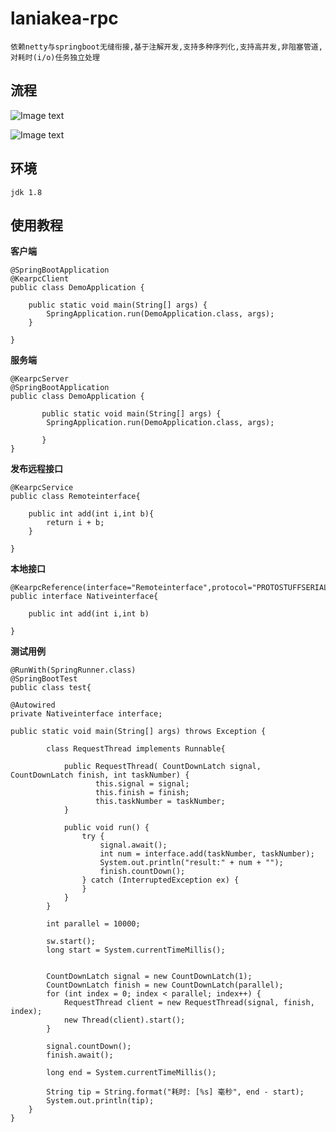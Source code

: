 # laniakea-rpc #

`依赖netty与springboot无缝衔接,基于注解开发,支持多种序列化,支持高并发,非阻塞管道,对耗时(i/o)任务独立处理`

## 流程 ##

![Image text](https://github.com/lengleiyuan/laniankea-rpc/blob/master/A05DA856-8BEC-4947-BD39-F0D22FCE2351.png)

![Image text](https://github.com/lengleiyuan/laniankea-rpc/blob/master/4A1756FC-1AC8-4da9-B997-7BC22D7DA7B4.png)


## 环境 ##

`jdk 1.8` 



## 使用教程 ##

**客户端**
```
@SpringBootApplication
@KearpcClient
public class DemoApplication {

	public static void main(String[] args) {
		SpringApplication.run(DemoApplication.class, args);
	}
	
}
```

**服务端**
```
@KearpcServer
@SpringBootApplication
public class DemoApplication {

       public static void main(String[] args) {
		SpringApplication.run(DemoApplication.class, args);
		
       }
}
```

**发布远程接口**
```
@KearpcService
public class Remoteinterface{

    public int add(int i,int b){
        return i + b;
    }
    
}
```

**本地接口**
```
@KearpcReference(interface="Remoteinterface",protocol="PROTOSTUFFSERIALIZE")
public interface Nativeinterface{

    public int add(int i,int b)
    
}
```


**测试用例**
```
@RunWith(SpringRunner.class)
@SpringBootTest
public class test{

@Autowired
private Nativeinterface interface;

public static void main(String[] args) throws Exception {

        class RequestThread implements Runnable{
        
            public RequestThread( CountDownLatch signal, CountDownLatch finish, int taskNumber) {
                   this.signal = signal;
                   this.finish = finish;
                   this.taskNumber = taskNumber;
            }
                
            public void run() {
                try {
                    signal.await();
                    int num = interface.add(taskNumber, taskNumber);
                    System.out.println("result:" + num + "");
                    finish.countDown();
                } catch (InterruptedException ex) {
                }
            }
        }
	
        int parallel = 10000;

        sw.start();
        long start = System.currentTimeMillis();


        CountDownLatch signal = new CountDownLatch(1);
        CountDownLatch finish = new CountDownLatch(parallel);
        for (int index = 0; index < parallel; index++) {
            RequestThread client = new RequestThread(signal, finish, index);
            new Thread(client).start();
        }
        
        signal.countDown();
        finish.await();
        
        long end = System.currentTimeMillis();

        String tip = String.format("耗时: [%s] 毫秒", end - start);
        System.out.println(tip);
    }
}
```



